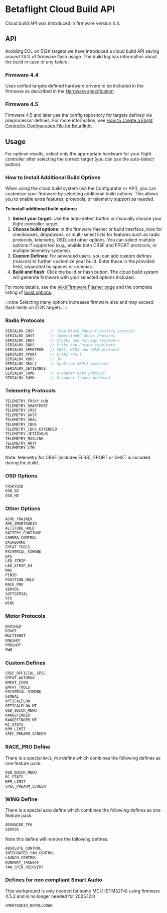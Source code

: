 # Betaflight Cloud Build API

Cloud build API was introduced in firmware version 4.4.

## API

Avoiding EOL on 512K targets we have introduced a cloud build API saving around 25% of firmware flash usage.
The build log has information about the build in case of any failure.

### Firmware 4.4

Uses unified targets defined hardware drivers to be included in the firmware as described in the [Hardware specification](/docs/development/manufacturer/manufacturer-design-guidelines#42-definitions-for-unified-targets).

### Firmware 4.5

Firmware 4.5 and later use the config repository for targets defined via preprocessor defines. For more information, see [How to Create a Flight Controller Configuration File for Betaflight](/docs/development/manufacturer/creating-configuration).

## Usage

For optimal results, select only the appropriate hardware for your flight controller after selecting the correct target (you can use the auto‑detect button).

### How to Install Additional Build Options

When using the cloud build system (via the Configurator or API), you can customize your firmware by selecting additional build options. This allows you to enable extra features, protocols, or telemetry support as needed.

**To install additional build options:**

1. **Select your target**: Use the auto-detect button or manually choose your flight controller target.
2. **Choose build options**: In the firmware flasher or build interface, look for checkboxes, dropdowns, or multi-select lists for features such as radio protocols, telemetry, OSD, and other options. You can select multiple options if supported (e.g., enable both CRSF and FPORT protocols, or multiple telemetry systems).
3. **Custom Defines**: For advanced users, you can add custom defines (macros) to further customize your build. Enter these in the provided field, separated by spaces or commas.
4. **Build and flash**: Click the build or flash button. The cloud build system will generate firmware with your selected options included.

For more details, see the [wiki/Firmware Flasher page](/docs/wiki/configurator/firmware-flasher-tab) and the complete listing of [build options](/docs/development/Defines).

:::note
Selecting many options increases firmware size and may exceed flash limits on 512K targets.
:::

### Radio Protocols

```c
SERIALRX_CRSF       // Team Black Sheep Crossfire protocol
SERIALRX_GHST       // ImmersionRC Ghost Protocol
SERIALRX_IBUS       // FlySky and Turnigy receivers
SERIALRX_SBUS       // Frsky and Futaba receivers
SERIALRX_SPEKTRUM   // SRXL, DSM2 and DSMX protocol
SERIALRX_FPORT      // FrSky FPort
SERIALRX_XBUS       // JR
SERIALRX_SRXL2      // Spektrum SRXL2 protocol
SERIALRX_JETIEXBUS
SERIALRX_SUMD       // Graupner Hott protocol
SERIALRX_SUMH       // Graupner legacy protocol
```

### Telemetry Protocols

```c
TELEMETRY_FRSKY_HUB
TELEMETRY_SMARTPORT
TELEMETRY_CRSF
TELEMETRY_GHST
TELEMETRY_SRXL
TELEMETRY_IBUS
TELEMETRY_IBUS_EXTENDED
TELEMETRY_JETIEXBUS
TELEMETRY_MAVLINK
TELEMETRY_HOTT
TELEMETRY_LTM
```

Note: telemetry for CRSF (includes ELRS), FPORT or GHST is included during the build.

### OSD Options

```c
FRSKYOSD
OSD_SD
OSD_HD
```

### Other Options

```c
ACRO_TRAINER
AKK_SMARTAUDIO
ALTITUDE_HOLD
BATTERY_CONTINUE
CAMERA_CONTROL
DASHBOARD
EMFAT_TOOLS
ESCSERIAL_SIMONK
GPS
LED_STRIP
LED_STRIP_64
MAG
PINIO
POSITION_HOLD
RACE_PRO
SERVOS
SOFTSERIAL
VTX
WING
```

### Motor Protocols

```c
BRUSHED
DSHOT
MULTISHOT
ONESHOT
PROSHOT
PWM
```

### Custom Defines

```c
CRSF_OFFICIAL_SPEC
EMFAT_AUTORUN
EMFAT_ICON
EMFAT_TOOLS
ESCSERIAL_SIMONK
GIMBAL
OPTICALFLOW
OPTICALFLOW_MT
OSD_QUICK_MENU
RANGEFINDER
RANGEFINDER_MT
RC_STATS
RPM_LIMIT
SPEC_PREARM_SCREEN
```

### RACE_PRO Define

There is a special `RACE_PRO` define which combines the following defines as one feature pack:

```c
OSD_QUICK_MENU
RC_STATS
RPM_LIMIT
SPEC_PREARM_SCREEN
```

### WING Define

There is a special `WING` define which combines the following defines as one feature pack:

```c
ADVANCED_TPA
SERVOS
```

Note this define will remove the following defines:

```c
ABSOLUTE_CONTROL
INTEGRATED_YAW_CONTROL
LAUNCH_CONTROL
RUNAWAY_TAKEOFF
YAW_SPIN_RECOVERY
```

### Defines for non compliant Smart Audio

This workaround is only needed for some MCU (STM32F4) using firmware 4.5.2 and is no longer needed for 2025.12.0

```c
SMARTAUDIO_NOPULLDOWN
```
